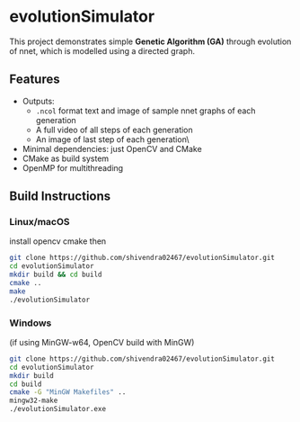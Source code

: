 # evolutionSimulator

This project demonstrates simple **Genetic Algorithm (GA)** through evolution of nnet, which is modelled using a directed graph.

## Features

- Outputs:
  - `.ncol` format text and image of sample nnet graphs of each generation
  - A full video of all steps of each generation
  - An image of last step of each generation\
- Minimal dependencies: just OpenCV and CMake
- CMake as build system
- OpenMP for multithreading

## Build Instructions

### Linux/macOS

install opencv cmake then
```bash
git clone https://github.com/shivendra02467/evolutionSimulator.git
cd evolutionSimulator
mkdir build && cd build
cmake ..
make
./evolutionSimulator
```

### Windows
(if using MinGW-w64, OpenCV build with MinGW)

```bash
git clone https://github.com/shivendra02467/evolutionSimulator.git
cd evolutionSimulator
mkdir build
cd build
cmake -G "MinGW Makefiles" ..
mingw32-make
./evolutionSimulator.exe
```
